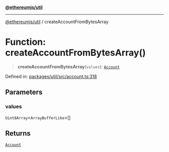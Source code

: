 [**@ethereumjs/util**](../README.md)

***

[@ethereumjs/util](../README.md) / createAccountFromBytesArray

# Function: createAccountFromBytesArray()

> **createAccountFromBytesArray**(`values`): [`Account`](../classes/Account.md)

Defined in: [packages/util/src/account.ts:318](https://github.com/ethereumjs/ethereumjs-monorepo/blob/master/packages/util/src/account.ts#L318)

## Parameters

### values

`Uint8Array`\<`ArrayBufferLike`\>[]

## Returns

[`Account`](../classes/Account.md)
